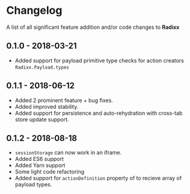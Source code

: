 # Changelog

A list of all significant feature addition and/or code changes to **Radixx**

## 0.1.0 - 2018-03-21

- Added support for payload primitive type checks for action creators `Radixx.Payload.types`

## 0.1.1 - 2018-06-12

- Added 2 prominent feature + bug fixes. 
- Added improved stability.
- Added support for persistence and auto-rehydration with cross-tab store update support. 

## 0.1.2 - 2018-08-18

- `sessionStorage` can now work in an iframe.
- Added ES6 support
- Added Yarn support
- Some light code refactoring
- Added support for `actionDefinition` property of to recieve array of payload types.
